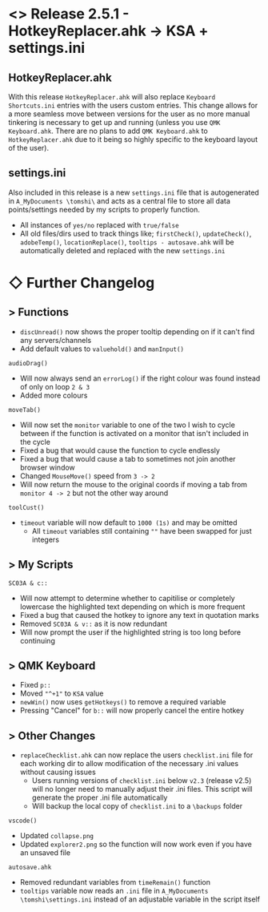 # <> Release 2.5.1 - HotkeyReplacer.ahk -> KSA + settings.ini
## HotkeyReplacer.ahk
With this release `HotkeyReplacer.ahk` will also replace `Keyboard Shortcuts.ini` entries with the users custom entries. This change allows for a more seamless move between versions for the user as no more manual tinkering is necessary to get up and running (unless you use `QMK Keyboard.ahk`. There are no plans to add `QMK Keyboard.ahk` to `HotkeyReplacer.ahk` due to it being so highly specific to the keyboard layout of the user).

## settings.ini
Also included in this release is a new `settings.ini` file that is autogenerated in `A_MyDocuments \tomshi\` and acts as a central file to store all data points/settings needed by my scripts to properly function.
- All instances of `yes/no` replaced with `true/false`
- All old files/dirs used to track things like; `firstCheck()`, `updateCheck()`, `adobeTemp()`, `locationReplace()`, `tooltips - autosave.ahk` will be automatically deleted and replaced with the new `settings.ini`

# ◇ Further Changelog

## > Functions
- `discUnread()` now shows the proper tooltip depending on if it can't find any servers/channels
- Add default values to `valuehold()` and `manInput()`

`audioDrag()`
- Will now always send an `errorLog()` if the right colour was found instead of only on loop `2 & 3`
- Added more colours

`moveTab()` 
- Will now set the `monitor` variable to one of the two I wish to cycle between if the function is activated on a monitor that isn't included in the cycle
- Fixed a bug that would cause the function to cycle endlessly
- Fixed a bug that would cause a tab to sometimes not join another browser window
- Changed `MouseMove()` speed from `3 -> 2`
- Will now return the mouse to the original coords if moving a tab from `monitor 4 -> 2` but not the other way around

`toolCust()`
- `timeout` variable will now default to `1000 (1s)` and may be omitted
    - All `timeout` variables still containing `""` have been swapped for just integers

## > My Scripts
`SC03A & c::`
- Will now attempt to determine whether to capitilise or completely lowercase the highlighted text depending on which is more frequent
- Fixed a bug that caused the hotkey to ignore any text in quotation marks
- Removed `SC03A & v::` as it is now redundant
- Will now prompt the user if the highlighted string is too long before continuing

## > QMK Keyboard
- Fixed `p::`
- Moved `"^+1"` to `KSA` value
- `newWin()` now uses `getHotkeys()` to remove a required variable
- Pressing "Cancel" for `b::` will now properly cancel the entire hotkey

## > Other Changes
- `replaceChecklist.ahk` can now replace the users `checklist.ini` file for each working dir to allow modification of the necessary .ini values without causing issues
    - Users running versions of `checklist.ini` below `v2.3` (release v2.5) will no longer need to manually adjust their .ini files. This script will generate the proper .ini file automatically
    - Will backup the local copy of `checklist.ini` to a `\backups` folder

`vscode()`
- Updated `collapse.png`
- Updated `explorer2.png` so the function will now work even if you have an unsaved file

`autosave.ahk`
- Removed redundant variables from `timeRemain()` function
- `tooltips` variable now reads an `.ini` file in `A_MyDocuments \tomshi\settings.ini` instead of an adjustable variable in the script itself